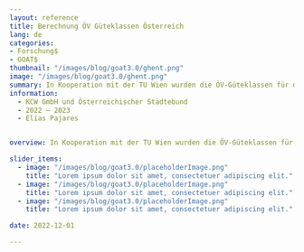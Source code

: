 ```yaml
---
layout: reference
title: Berechnung ÖV Güteklassen Österreich
lang: de
categories:
- Forschung$
- GOAT$
thumbnail: "/images/blog/goat3.0/ghent.png"
image: "/images/blog/goat3.0/ghent.png"
summary: In Kooperation mit der TU Wien wurden die ÖV-Güteklassen für das gesamte Land Österreich berechnet.
information:
  - KCW GmbH und Österreichischer Städtebund
  - 2022 – 2023 
  - Elias Pajares


overview: In Kooperation mit der TU Wien wurden die ÖV-Güteklassen für das gesamte Land Österreich berechnet. Die von uns gelieferten Analysen dienen als Grundlage, um die ÖV-Güte von Städten und Ländern finanzierter Verkehre zu vergleichen.

slider_items:
  - image: "/images/blog/goat3.0/placeholderImage.png"
    title: "Lorem ipsum dolor sit amet, consectetuer adipiscing elit."
  - image: "/images/blog/goat3.0/placeholderImage.png"
    title: "Lorem ipsum dolor sit amet, consectetuer adipiscing elit."
  - image: "/images/blog/goat3.0/placeholderImage.png"
    title: "Lorem ipsum dolor sit amet, consectetuer adipiscing elit."

date: 2022-12-01

---
```


